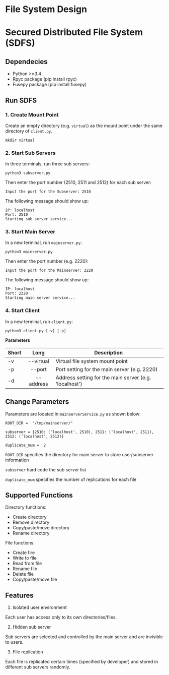 # File System Design
# Secured Distributed File System (SDFS)

##  Dependecies

-  Python >=3.4
-   Rpyc package (pip install rpyc)
-   Fusepy package (pip install fusepy)

##  Run SDFS
### 1. Create Mount Point
Create an empty directory (e.g. `virtual`) as the mount point under the same directory of `client.py`.

`mkdir virtual`

### 2. Start Sub Servers
In three terminals, run three sub servers:

`python3 subserver.py`

Then enter the port number (2510, 2511 and 2512) for each sub server:

`Input the port for the Subserver: 2510`

The following message should show up:

```
IP: localhost
Port: 2510
Starting sub server service...
```

### 3. Start Main Server
In a new terminal, run `mainserver.py`:

`python3 mainserver.py`

Then enter the port number (e.g. 2220):

`Input the port for the Mainserver: 2220`

The following message should show up:

```
IP: localhost
Port: 2220
Starting main server service...
```

### 4. Start Client
In a new terminal, run `client.py`:

`python3 client.py [-v] [-p]`


**Parameters**

| Short        | Long           | Description  |
| ------------ |:--------------:| ------------ |
| -v      | --virtual | Virtual file system mount point |
| -p      | --port | Port setting for the main server (e.g. 2220)|
| -d     | --address | Address setting for the main server (e.g. 'localhost')|

## Change Parameters
Parameters are located in `mainserverService.py` as shown below:

```
ROOT_DIR =  "/tmp/mainserver/"

subserver = {2510: ('localhost', 2510), 2511: ('localhost', 2511), 2512: ('localhost', 2512)}

duplicate_num =  2
```

`ROOT_DIR` specifies the directory for main server to store user/subserver information

`subserver` hard code the sub server list

`duplicate_num` specifies the number of replications for each file

## Supported Functions
Directory functions:
 - Create directory
 - Remove directory
 - Copy/paste/move directory
 - Rename directory
 
File functions:
 - Create fire
 - Write to file
 - Read from file
 - Rename file
 - Delete file
 - Copy/paste/move file

## Features

 1. Isolated user environment
 
Each user has access only to its own directories/files.

2. Hidden sub server

Sub servers are selected and controlled by the main server and are invisible to users.

3. File replication

Each file is replicated certain times (specified by developer) and stored in different sub servers randomly.
